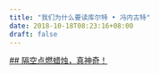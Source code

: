 ```yaml
--- 
title: "我们为什么要读库尔特 • 冯内古特" 
date: 2018-10-18T08:23:16+08:00 
draft: false 
--- 
```

[## 隔空点燃蜡烛，真神奇！](https://mp.weixin.qq.com/s?src=11&timestamp=1545760480&ver=1317&signature=1aRsoCusIt0AjXhQxfnpi5nBtlZiF-bx*1mTslFAT3QN2aaiMdsiSdw58g8EDSgOMeSGdd1lWbmJnNUxB75xqhFfNjAWDbjaxn-qf*zI1v5Uk0y1QUEfik4xHjrHzvJl&new=1)
<!--stackedit_data:
eyJoaXN0b3J5IjpbLTcyOTYyNjc4MywtNTQ5NTI5MDkyLC0yMD
k0MjgzMzc4LDc2Mzk4NDM2Miw0MDcwNjQzMzIsLTYwNTkyODYz
MSw5MDAzNzM2MTgsLTEwODQ3NjI5NzYsLTE3NDQ2NDgyNTIsMT
AyMDIzODM1NywtMjkxNTIyMDI0LC0xOTU3ODg2MDU1LC0xMjU3
ODQ3NDE1LDIyMjcyNzY4MV19
-->